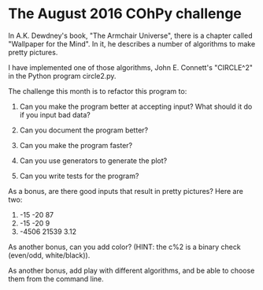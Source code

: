 # The August 2016 COhPy challenge

In A.K. Dewdney's book, "The Armchair Universe", there is a chapter called
"Wallpaper for the Mind". In it, he describes a number of algorithms to make
pretty pictures.

I have implemented one of those algorithms, John E. Connett's "CIRCLE^2" in
the Python program circle2.py.

The challenge this month is to refactor this program to:

1. Can you make the program better at accepting input? What should it do
   if you input bad data?

2. Can you document the program better?

3. Can you make the program faster?

4. Can you use generators to generate the plot?

5. Can you write tests for the program?


As a bonus, are there good inputs that result in pretty pictures? Here are two:

1. -15 -20 87
2. -15 -20 9
3. -4506 21539 3.12

As another bonus, can you add color? (HINT: the c%2 is a binary check (even/odd, white/black)).

As another bonus, add play with different algorithms, and be able to choose them from the
command line.

